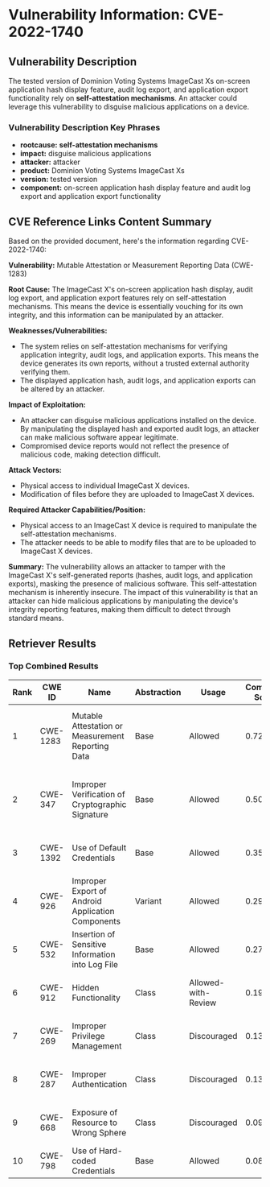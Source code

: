 # Vulnerability Information: CVE-2022-1740

## Vulnerability Description
The tested version of Dominion Voting Systems ImageCast Xs on-screen application hash display feature, audit log export, and application export functionality rely on **self-attestation mechanisms**. An attacker could leverage this vulnerability to disguise malicious applications on a device.

### Vulnerability Description Key Phrases
- **rootcause:** **self-attestation mechanisms**
- **impact:** disguise malicious applications
- **attacker:** attacker
- **product:** Dominion Voting Systems ImageCast Xs
- **version:** tested version
- **component:** on-screen application hash display feature and audit log export and application export functionality

## CVE Reference Links Content Summary
Based on the provided document, here's the information regarding CVE-2022-1740:

**Vulnerability:** Mutable Attestation or Measurement Reporting Data (CWE-1283)

**Root Cause:** The ImageCast X's on-screen application hash display, audit log export, and application export features rely on self-attestation mechanisms. This means the device is essentially vouching for its own integrity, and this information can be manipulated by an attacker.

**Weaknesses/Vulnerabilities:**
*   The system relies on self-attestation mechanisms for verifying application integrity, audit logs, and application exports. This means the device generates its own reports, without a trusted external authority verifying them.
*   The displayed application hash, audit logs, and application exports can be altered by an attacker.

**Impact of Exploitation:**
*   An attacker can disguise malicious applications installed on the device. By manipulating the displayed hash and exported audit logs, an attacker can make malicious software appear legitimate.
*   Compromised device reports would not reflect the presence of malicious code, making detection difficult.

**Attack Vectors:**
*   Physical access to individual ImageCast X devices.
*   Modification of files before they are uploaded to ImageCast X devices.

**Required Attacker Capabilities/Position:**
*   Physical access to an ImageCast X device is required to manipulate the self-attestation mechanisms.
*   The attacker needs to be able to modify files that are to be uploaded to ImageCast X devices.

**Summary:**
The vulnerability allows an attacker to tamper with the ImageCast X's self-generated reports (hashes, audit logs, and application exports), masking the presence of malicious software. This self-attestation mechanism is inherently insecure. The impact of this vulnerability is that an attacker can hide malicious applications by manipulating the device's integrity reporting features, making them difficult to detect through standard means.

## Retriever Results

### Top Combined Results

| Rank | CWE ID | Name | Abstraction | Usage | Combined Score | Retrievers | Individual Scores |
|------|--------|------|-------------|-------|---------------|------------|-------------------|
| 1 | CWE-1283 | Mutable Attestation or Measurement Reporting Data | Base | Allowed | 0.7230 | dense, sparse, graph | dense: 0.537, sparse: 0.433, graph: 0.578 |
| 2 | CWE-347 | Improper Verification of Cryptographic Signature | Base | Allowed | 0.5052 | dense, sparse, graph | dense: 0.460, sparse: 0.150, graph: 0.529 |
| 3 | CWE-1392 | Use of Default Credentials | Base | Allowed | 0.3565 | sparse, graph | sparse: 0.150, graph: 0.757 |
| 4 | CWE-926 | Improper Export of Android Application Components | Variant | Allowed | 0.2964 | dense, sparse | dense: 0.485, sparse: 0.137 |
| 5 | CWE-532 | Insertion of Sensitive Information into Log File | Base | Allowed | 0.2767 | sparse, graph | sparse: 0.155, graph: 0.526 |
| 6 | CWE-912 | Hidden Functionality | Class | Allowed-with-Review | 0.1967 | dense, sparse | dense: 0.471, sparse: 0.173 |
| 7 | CWE-269 | Improper Privilege Management | Class | Discouraged | 0.1379 | dense, sparse | dense: 0.461, sparse: 0.136 |
| 8 | CWE-287 | Improper Authentication | Class | Discouraged | 0.1377 | dense, sparse | dense: 0.461, sparse: 0.134 |
| 9 | CWE-668 | Exposure of Resource to Wrong Sphere | Class | Discouraged | 0.0946 | sparse, graph | sparse: 0.133, graph: 0.379 |
| 10 | CWE-798 | Use of Hard-coded Credentials | Base | Allowed | 0.0809 | sparse | sparse: 0.141 |

